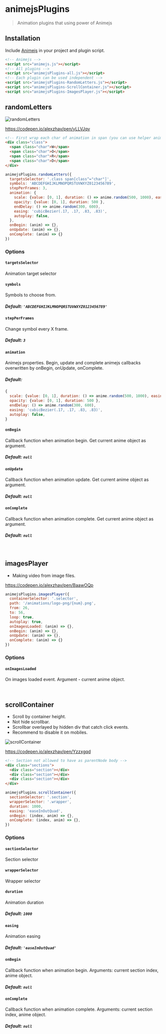 # animejsPlugins
> Animation plugins that using power of Animejs

## Installation
Include [Animejs](https://github.com/juliangarnier/anime) in your project and plugin script.
```html
<!-- Animejs -->
<script src="animejs.js"></script>
<!-- All plugins -->
<script src="animejsPlugins-all.js"></script>
<!-- Each plugin can be used independent -->
<script src="animejsPlugins-RandomLetters.js"></script>
<script src="animejsPlugins-ScrollContainer.js"></script>
<script src="animejsPlugins-ImagesPlayer.js"></script>
```
## randomLetters

![randomLetters](https://github.com/alexey13/animejsPlugins/blob/master/gifs/randomLetters.gif)

https://codepen.io/alexzhav/pen/yLLVJqy

```html
<!-- First wrap each char of animation in span (you can use helper animejsPlugins.charmingWordsChars(el)) -->
<div class="class">
  <span class="char">W</span>
  <span class="char">O</span>
  <span class="char">R</span>
  <span class="char">D</span>
</div>
```

```js
animejsPlugins.randomLetters({
  targetsSelector: '.class span[class^="char"]',
  symbols: 'ABCDEFGHIJKLMNOPQRSTUVWXYZ0123456789',
  stepPerFrames: 3,
  animation: {
    scale: {value: [0, 1], duration: () => anime.random(500, 1000), easing: 'cubicBezier(.17, -0, .83, 1)' },
    opacity: {value: [0, 1], duration: 500 },
    endDelay: () => anime.random(300, 600),
    easing: 'cubicBezier(.17, .17, .83, .83)',
    autoplay: false,
  },
  onBegin: (anim) => {},
  onUpdate: (anim) => {},
  onComplete: (anim) => {}
})
```

### Options
#### `targetsSelector`
Animation target selector

#### `symbols`
Symbols to choose from.
##### Default: `'ABCDEFGHIJKLMNOPQRSTUVWXYZ0123456789'`

#### `stepPerFrames`
Change symbol every X frame.
##### Default: `3`

#### `animation`
Animejs properties.
Begin, update and complete animejs callbacks overwritten by onBegin, onUpdate, onComplete. 
##### Default:
```js 
{
  scale: {value: [0, 1], duration: () => anime.random(500, 1000), easing: 'cubicBezier(.17, -0, .83, 1)' },
  opacity: {value: [0, 1], duration: 500 },
  endDelay: () => anime.random(300, 600),
  easing: 'cubicBezier(.17, .17, .83, .83)',
  autoplay: false,
}
```

#### `onBegin`
Callback function when animation begin. Get current anime object as argument.
##### Default: `null`

#### `onUpdate`
Callback function when animation update. Get current anime object as argument.
##### Default: `null`

#### `onComplete`
Callback function when animation complete. Get current anime object as argument.
##### Default: `null`

<br>

## imagesPlayer
- Making video from image files.

https://codepen.io/alexzhav/pen/BaawOQp

```js
animejsPlugins.imagesPlayer({
  containerSelector: '.selector',
  path: '/animations/logo-png/{num}.png',
  from: 26,
  to: 56,
  loop: true,
  autoplay: true,
  onImagesLoaded: (anim) => {},
  onBegin: (anim) => {},
  onUpdate: (anim) => {},
  onComplete: (anim) => {}
})
```
### Options
#### `onImagesLoaded`
On images loaded event. Argument - current anime object.


<br>

## scrollContainer
- Scroll by container height.
- Not hide scrollbar.
- Scrollbar overlayed by hidden div that catch click events.
- Recommend to disable it on mobiles.

![scrollContainer](https://github.com/alexey13/animejsPlugins/blob/master/gifs/scrollSection.gif)

https://codepen.io/alexzhav/pen/Yzzxgqd

```html
<!-- Section not allowed to have as parentNode body -->
<div class="sections">
  <div class="section"></div>
  <div class="section"></div>
  <div class="section"></div>
</div>
```

```js
animejsPlugins.scrollContainer({
  sectionSelector: '.section',
  wrapperSelector: '.wrapper',
  duration: 1000,
  easing: 'easeInOutQuad',
  onBegin: (index, anim) => {},
  onComplete: (index, anim) => {},
})
```

### Options
#### `sectionSelector`
Section selector

#### `wrapperSelector`
Wrapper selector

#### `duration`
Animation duration
##### Default: `1000`

#### `easing`
Animation easing
##### Default: `'easeInOutQuad'`

#### `onBegin`
Callback function when animation begin. Arguments: current section index, anime object.
##### Default: `null`

#### `onComplete`
Callback function when animation complete. Arguments: current section index, anime object.
##### Default: `null`